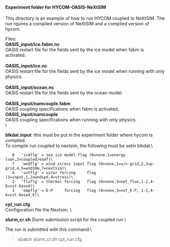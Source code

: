 #### Experiment folder for HYCOM-OASIS-NeXtSIM
This directory is an example of how to run HYCOM coupled to NeXtSIM.
The run rquires a compiled version of NeXtSIM and a compiled version of hycom.

Files:\
**OASIS_input/ice.fabm.nc**\
OASIS restart file for the fields sent by the ice model when fabm is activated.\
\
**OASIS_input/ice.nc**\
OASIS restart file for the fields sent by the ice model when running with only physics.\
\
**OASIS_input/ocean.nc**\
OASIS restart file for the fields sent by the ocean model.\
\
**OASIS_input/namcouple.fabm**\
OASIS coupling specifications when fabm is activated.
\
**OASIS_input/namcouple**\
OASIS coupling specifications when running with only physics.\
\

**blkdat.input**: this must be put in the experiment folder where hycom is compiled.  \
To compile run coupled to nextsim, the following must be setin blkdat:\
```
   0   'iceflg' = sea ice model flag (0=none,1=energy loan,2=coupled/esmf)\
   7   'wndflg' = wind stress input flag (0=none,1=u/v-grid,2,3=p-grid,4,5=wnd10m,7=nextsim)\
   4   'ustflg' = ustar forcing     flag        (3=input,1,2=wndspd,4=stress)\
   3   'flxflg' = thermal forcing   flag (0=none,3=net_flux,1-2,4-6=sst-based)\
   3   'empflg' = E-P     forcing   flag (0=none,3=net_E-P, 1-2,4-6=sst-based_E)\
```
   
**cpl_run.cfg**\
Configuration file the Nextsim. \

**slurm_cr.sh**
Slurm submission script for the coupled run.\

The run is submitted with this command.\
>sbatch slurm_cr.sh cpl_run.cfg
